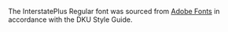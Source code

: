 The InterstatePlus Regular font was sourced from [Adobe Fonts](https://fonts.adobe.com/fonts/interstate#details-section+interstate-hairline) in accordance with the DKU Style Guide.
